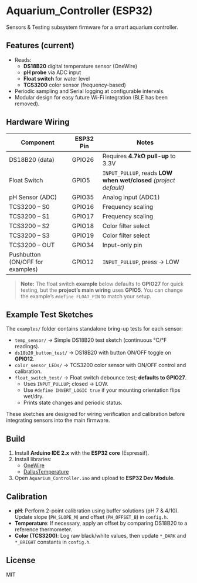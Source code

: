 # Aquarium_Controller (ESP32)

Sensors & Testing subsystem firmware for a smart aquarium controller.

## Features (current)
- Reads:
  - **DS18B20** digital temperature sensor (OneWire)
  - **pH probe** via ADC input
  - **Float switch** for water level
  - **TCS3200** color sensor (frequency-based)
- Periodic sampling and Serial logging at configurable intervals.
- Modular design for easy future Wi-Fi integration (BLE has been removed).

## Hardware Wiring

| Component        | ESP32 Pin | Notes |
|------------------|-----------|-------|
| DS18B20 (data)   | GPIO26    | Requires **4.7kΩ pull-up** to 3.3V |
| Float Switch     | GPIO5     | `INPUT_PULLUP`, reads **LOW when wet/closed** *(project default)* |
| pH Sensor (ADC)  | GPIO35    | Analog input (ADC1) |
| TCS3200 – S0     | GPIO16    | Frequency scaling |
| TCS3200 – S1     | GPIO17    | Frequency scaling |
| TCS3200 – S2     | GPIO18    | Color filter select |
| TCS3200 – S3     | GPIO19    | Color filter select |
| TCS3200 – OUT    | GPIO34    | Input-only pin |
| Pushbutton (ON/OFF for examples) | GPIO12 | `INPUT_PULLUP`, press → LOW |

> **Note:** The float switch **example** below defaults to **GPIO27** for quick testing, but the **project’s main wiring** uses **GPIO5**. You can change the example’s `#define FLOAT_PIN` to match your setup.

## Example Test Sketches
The `examples/` folder contains standalone bring-up tests for each sensor:

- `temp_sensor/` → Simple DS18B20 test sketch (continuous °C/°F readings).  
- `ds18b20_button_test/` → DS18B20 with button ON/OFF toggle on **GPIO12**.  
- `color_sensor_LEDs/` → TCS3200 color sensor with ON/OFF control and calibration.  
- `float_switch_test/` → Float switch debounce test; **defaults to GPIO27**.  
  - Uses `INPUT_PULLUP`; closed → LOW.  
  - Use `#define INVERT_LOGIC true` if your mounting orientation flips wet/dry.  
  - Prints state changes and periodic status.

These sketches are designed for wiring verification and calibration before integrating sensors into the main firmware.

## Build
1. Install **Arduino IDE 2.x** with the **ESP32 core** (Espressif).
2. Install libraries:
   - [OneWire](https://www.arduino.cc/reference/en/libraries/onewire/)
   - [DallasTemperature](https://www.arduino.cc/reference/en/libraries/dallastemperature/)
3. Open `Aquarium_Controller.ino` and upload to **ESP32 Dev Module**.

## Calibration
- **pH**: Perform 2-point calibration using buffer solutions (pH 7 & 4/10).  
  Update slope (`PH_SLOPE_M`) and offset (`PH_OFFSET_B`) in `config.h`.
- **Temperature**: If necessary, apply an offset by comparing DS18B20 to a reference thermometer.
- **Color (TCS3200)**: Log raw black/white values, then update `*_DARK` and `*_BRIGHT` constants in `config.h`.

## License
MIT
